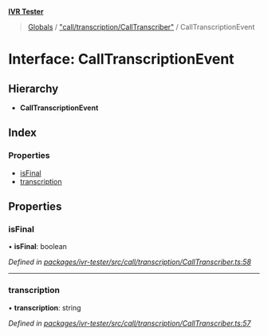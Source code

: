 **[IVR Tester](../README.md)**

> [Globals](../README.md) / ["call/transcription/CallTranscriber"](../modules/_call_transcription_calltranscriber_.md) / CallTranscriptionEvent

# Interface: CallTranscriptionEvent

## Hierarchy

* **CallTranscriptionEvent**

## Index

### Properties

* [isFinal](_call_transcription_calltranscriber_.calltranscriptionevent.md#isfinal)
* [transcription](_call_transcription_calltranscriber_.calltranscriptionevent.md#transcription)

## Properties

### isFinal

•  **isFinal**: boolean

*Defined in [packages/ivr-tester/src/call/transcription/CallTranscriber.ts:58](https://github.com/SketchingDev/ivr-tester/blob/44e6705/packages/ivr-tester/src/call/transcription/CallTranscriber.ts#L58)*

___

### transcription

•  **transcription**: string

*Defined in [packages/ivr-tester/src/call/transcription/CallTranscriber.ts:57](https://github.com/SketchingDev/ivr-tester/blob/44e6705/packages/ivr-tester/src/call/transcription/CallTranscriber.ts#L57)*
